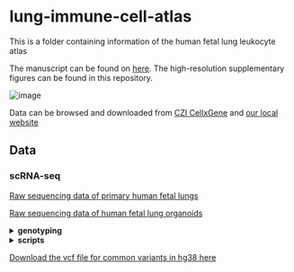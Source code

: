 # lung-immune-cell-atlas
This is a folder containing information of the human fetal lung leukocyte atlas

The manuscript can be found on [here](https://www.science.org/doi/10.1126/sciimmunol.adf9988).
The high-resolution supplementary figures can be found in this repository.

![image](https://github.com/Teichlab/lung-immune-cell-atlas/assets/4110443/ce4d2abd-36d5-450f-b711-6e18052c948c)

Data can be browsed and downloaded from [CZI CellxGene](https://cellxgene.cziscience.com/collections/ec329aed-22bc-4d6e-8935-8282dcb1acac) and [our local website](https://fetal-lung-immune.cellgeni.sanger.ac.uk/)

## Data

### scRNA-seq

[Raw sequencing data of primary human fetal lungs](https://www.ebi.ac.uk/biostudies/arrayexpress/studies/E-MTAB-11528)

[Raw sequencing data of human fetal lung organoids]()

<details>
  <summary><b>genotyping</b></summary>

| File           | GenotypeID | SubmissionID | HDBR ID    | Maternal or Fetal? | Corresponding scRNAseq Sample ID | Age of Fetus | Gender of Fetus: M/F |
| -------------- | ---------- | ------------ | ---------- | ------------------ | -------------------------------- | ------------ | -------------------- |
| [uclSamples.vcf](https://github.com/Teichlab/lung-immune-cell-atlas/blob/main/jbID.vcf.zip) | Sample73   | JB_1         | 15503 | Fetal              | FL17-C and FL18                  | 9 pcw        | M                    |
| [uclSamples.vcf](https://github.com/Teichlab/lung-immune-cell-atlas/blob/main/jbID.vcf.zip) | Sample74   | JB_2         | 15404 | Fetal              | FL17-C                           | 9 pcw        | F                    |
| [uclSamples.vcf](https://github.com/Teichlab/lung-immune-cell-atlas/blob/main/jbID.vcf.zip) | Sample75   | JB_3         | 14944 | Maternal           | FL14                             | 9 pcw        | F                    |
| [uclSamples.vcf](https://github.com/Teichlab/lung-immune-cell-atlas/blob/main/jbID.vcf.zip) | Sample76   | JB_4         | 15404 | Maternal           | FL17-C                           | 9 pcw        | F                    |
| [uclSamples.vcf](https://github.com/Teichlab/lung-immune-cell-atlas/blob/main/jbID.vcf.zip) | Sample77   | JB_5         | 15246 | Maternal           | FL6 and FL7-C                    | 20 pcw       | M                    |
| [uclSamples.vcf](https://github.com/Teichlab/lung-immune-cell-atlas/blob/main/jbID.vcf.zip) | Sample78   | JB_6         | 15332 | Maternal           | FL16-C                           | 12 pcw       | M                    |
| [uclSamples.vcf](https://github.com/Teichlab/lung-immune-cell-atlas/blob/main/jbID.vcf.zip) | Sample79   | JB_7         | 14732 | Maternal           | FL1 and FL15-C                   | 12 pcw       | M                    |
| [uclSamples.vcf](https://github.com/Teichlab/lung-immune-cell-atlas/blob/main/jbID.vcf.zip) | Sample80   | JB_8         | 14776 | Maternal           | FL5 and FL15-C                   | 12 pcw       | F                    |
| [uclSamples.vcf](https://github.com/Teichlab/lung-immune-cell-atlas/blob/main/jbID.vcf.zip) | Sample95   | JB_9         | 15084 | Maternal           | FL13                             | 8 pcw        | M                    |
| [jbID.vcf Part I](https://github.com/Teichlab/lung-immune-cell-atlas/blob/main/jbID.vcf.zip)       | JB1        | JB1          | 14706 | Fetal              | FL2                              | 20 pcw       | F                    |
| [jbID.vcf Part I](https://github.com/Teichlab/lung-immune-cell-atlas/blob/main/jbID.vcf.zip)       | JB2        | JB2          | 14732 | Fetal              | FL1 and FL15-C                   | 12 pcw       | M                    |
| [jbID.vcf Part I](https://github.com/Teichlab/lung-immune-cell-atlas/blob/main/jbID.vcf.zip)       | JB3        | JB3          | 14774 | Fetal              | FL6 and FL7-C                    | 20 pcw       | F                    |
| [jbID.vcf Part I](https://github.com/Teichlab/lung-immune-cell-atlas/blob/main/jbID.vcf.zip)       | JB4        | JB4          | 14776 | Fetal              | FL5 and FL15-C                   | 12 pcw       | F                    |
| [jbID.vcf Part I](https://github.com/Teichlab/lung-immune-cell-atlas/blob/main/jbID.vcf.zip)       | JB6        | JB6          | 14787 | Fetal              | FL8 and FL15-C                   | 20 pcw       | M                    |
| [jbID.vcf Part I](https://github.com/Teichlab/lung-immune-cell-atlas/blob/main/jbID.vcf.zip)       | JB7        | JB7          | 14794 | Fetal              | FL4 and FL15-C                   | 12 pcw       | F                    |
| [jbID.vcf Part I](https://github.com/Teichlab/lung-immune-cell-atlas/blob/main/jbID.vcf.zip)       | JB9        | JB9          | 14806 | Fetal              | FL3 and FL15-C                   | 20 pcw       | F                    |
| [jbID.vcf Part I](https://github.com/Teichlab/lung-immune-cell-atlas/blob/main/jbID.vcf.zip)       | JB10       | JB10         | 14815 | Fetal              | FL10 and FL11                    | 12 pcw       | M                    |
| [jbID.vcf Part I](https://github.com/Teichlab/lung-immune-cell-atlas/blob/main/jbID.vcf.zip)       | JB11       | JB11         | 15024 | Fetal              | FL9 and FL15-C                   | 20 pcw       | F                    |
| [jbID.vcf Part I](https://github.com/Teichlab/lung-immune-cell-atlas/blob/main/jbID.vcf.zip)       | JB12       | JB12         | 15084 | Fetal              | FL13                             | CS23         | M                    |
| [jbID.vcf Part I](https://github.com/Teichlab/lung-immune-cell-atlas/blob/main/jbID.vcf.zip)       | JB13       | JB13         | 15246 | Fetal              | FL6 and FL7-C                    | 20 pcw       | M                    |
| [jbID.vcf Part I](https://github.com/Teichlab/lung-immune-cell-atlas/blob/main/jbID.vcf.zip)       | JB14       | JB14         | 14944 | Fetal              | FL14                             | 9 pcw        | F                    |
| [jbID.vcf Part I](https://github.com/Teichlab/lung-immune-cell-atlas/blob/main/jbID.vcf.zip)       | JB15       | JB15         | 15111 | Fetal              | FL12                             | 9 pcw        | M                    |
| [jbID.vcf Part I](https://github.com/Teichlab/lung-immune-cell-atlas/blob/main/jbID.vcf.zip)       | JB16       | JB16         | 14969 | Fetal              | FL13                             | 8 pcw        | F                    |
| [jbID.vcf Part I](https://github.com/Teichlab/lung-immune-cell-atlas/blob/main/jbID.vcf.zip)       | JB17       | JB17         | 15332 | Fetal              | FL16-C                           | 12 pcw       | M                    |
| [jbID.vcf Part I](https://github.com/Teichlab/lung-immune-cell-atlas/blob/main/jbID.vcf.zip)       | JB18       | JB18         | 15383 | Fetal              | FL16-C                           | 20 pcw       | M                    |

</details>

<details>
  <summary><b>scripts</b></summary>

[Script to do multi-library donor-demultiplexing based on genetics](https://github.com/Teichlab/lung-immune-cell-atlas/blob/main/souporcell_all.sh)

  Sometimes we may have multiple libraries sharing donors. Pooling them may increase the sample size (number of cells) for each donor and improve demultiplexing results. This script adds artificial "library" barcodes to the bam files of each library, merges them, and runs souporcell demultiplexing. The results will show both library IDs and donor IDs for each cell.

[Script to do CITE-seq cell-free tag removal](https://github.com/Teichlab/lung-immune-cell-atlas/blob/main/soupx.R)

&nbsp;&nbsp;&nbsp;&nbsp;&nbsp;&nbsp;[possible newer updates here](https://github.com/Teichlab/mapcloud/blob/master/scripts/citeseq/soupx.R)
</details>

[Download the vcf file for common variants in hg38 here](https://ucsfonline-my.sharepoint.com/:u:/g/personal/peng_he_ucsf_edu/EZ4jDhz2cHxIr040oIZeh9oBnF0i5tnfVacNX-QkGf-yHQ?e=snJE60)
